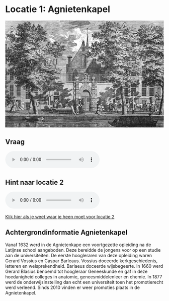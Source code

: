 # Locatie 1: Agnietenkapel
![](../img/agnietenkapel-banner.jpg)

## Vraag
<audio controls>
  <source src="https://raw.githubusercontent.com/robogast/blasius-speurtocht/master/mp3/stap1-vraag.mp3" type="audio/mpeg">
</audio>

## Hint naar locatie 2
<audio controls>
  <source src="https://raw.githubusercontent.com/robogast/blasius-speurtocht/master/mp3/stap2-hint.mp3" type="audio/mpeg">
</audio>

[Klik hier als je weet waar je heen moet voor locatie 2](locatie-2)

## Achtergrondinformatie Agnietenkapel
Vanaf 1632 werd in de Agnietenkape een voortgezette opleiding na de Latijnse school aangeboden. Deze bereidde de jongens voor op een studie aan de universiteiten. De eerste hoogleraren van deze opleiding waren Gerard Vossius en Caspar Barleaus. Vossius doceerde kerkgeschiedenis, letteren en welsprekendheid. Barlaeus doceerde wijsbegeerte. In 1660 werd Gerard Blasius benoemd tot hoogleraar Geneeskunde en gaf in deze hoedanigheid colleges in anatomie, geneesmiddelenleer en chemie. 
In 1877 werd de onderwijsinstelling dan echt een universiteit toen het promotierecht werd verleend. Sinds 2010 vinden er weer promoties plaats in de Agnietenkapel.

